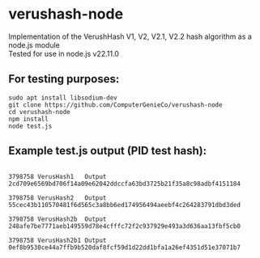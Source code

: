 # verushash-node

Implementation of the VerushHash V1, V2, V2.1, V2.2 hash algorithm as a node.js module  
Tested for use in node.js v22.11.0


## For testing purposes:

    sudo apt install libsodium-dev
    git clone https://github.com/ComputerGenieCo/verushash-node
    cd verushash-node
    npm install
    node test.js

## Example test.js output (PID  test    hash):

<pre><code>
3798758 VerusHash1   Output 2cd709e6569bd706f14a09e62042ddccfa63bd3725b21f35a8c98adbf4151184 

3798758 VerusHash2   Output 55cec43b110570481f6d565c3a8bb6ed174956494aeebf4c264283791dbd3ded 

3798758 VerusHash2b  Output 248afe7be7771aeb149559d78e4cfffc72f2c937929e493a3d636aa13fbf5cb0 

3798758 VerusHash2b1 Output 0ef8b9530ce44a7ffb9b520daf8fcf59d1d22dd1bfa1a26ef4351d51e37071b7 
</code></pre>
